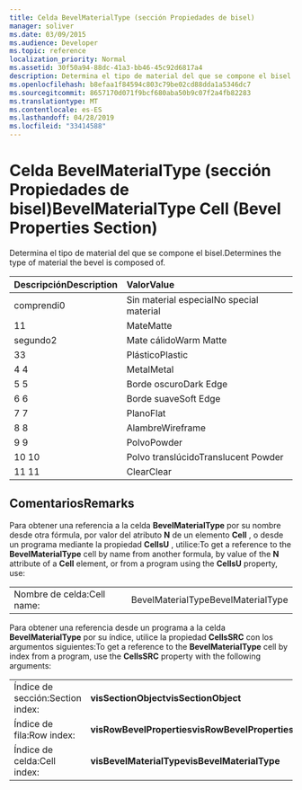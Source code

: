 ```yaml
---
title: Celda BevelMaterialType (sección Propiedades de bisel)
manager: soliver
ms.date: 03/09/2015
ms.audience: Developer
ms.topic: reference
localization_priority: Normal
ms.assetid: 30f50a94-88dc-41a3-bb46-45c92d6817a4
description: Determina el tipo de material del que se compone el bisel.
ms.openlocfilehash: b8efaa1f84594c803c79be02cd88dda1a5346dc7
ms.sourcegitcommit: 8657170d071f9bcf680aba50b9c07f2a4fb82283
ms.translationtype: MT
ms.contentlocale: es-ES
ms.lasthandoff: 04/28/2019
ms.locfileid: "33414588"
---
```

# <a name="bevelmaterialtype-cell-bevel-properties-section"></a><span data-ttu-id="25c56-103">Celda BevelMaterialType (sección Propiedades de bisel)</span><span class="sxs-lookup"><span data-stu-id="25c56-103">BevelMaterialType Cell (Bevel Properties Section)</span></span>

<span data-ttu-id="25c56-104">Determina el tipo de material del que se compone el bisel.</span><span class="sxs-lookup"><span data-stu-id="25c56-104">Determines the type of material the bevel is composed of.</span></span> 
  
|<span data-ttu-id="25c56-105">**Descripción**</span><span class="sxs-lookup"><span data-stu-id="25c56-105">**Description**</span></span>|<span data-ttu-id="25c56-106">**Valor**</span><span class="sxs-lookup"><span data-stu-id="25c56-106">**Value**</span></span>|
|:-----|:-----|
|<span data-ttu-id="25c56-107">comprendi</span><span class="sxs-lookup"><span data-stu-id="25c56-107">0</span></span>  <br/> |<span data-ttu-id="25c56-108">Sin material especial</span><span class="sxs-lookup"><span data-stu-id="25c56-108">No special material</span></span>  <br/> |
|<span data-ttu-id="25c56-109">1</span><span class="sxs-lookup"><span data-stu-id="25c56-109">1</span></span>  <br/> |<span data-ttu-id="25c56-110">Mate</span><span class="sxs-lookup"><span data-stu-id="25c56-110">Matte</span></span>  <br/> |
|<span data-ttu-id="25c56-111">segundo</span><span class="sxs-lookup"><span data-stu-id="25c56-111">2</span></span>  <br/> |<span data-ttu-id="25c56-112">Mate cálido</span><span class="sxs-lookup"><span data-stu-id="25c56-112">Warm Matte</span></span>  <br/> |
|<span data-ttu-id="25c56-113">3</span><span class="sxs-lookup"><span data-stu-id="25c56-113">3</span></span>  <br/> |<span data-ttu-id="25c56-114">Plástico</span><span class="sxs-lookup"><span data-stu-id="25c56-114">Plastic</span></span>  <br/> |
|<span data-ttu-id="25c56-115">4 </span><span class="sxs-lookup"><span data-stu-id="25c56-115">4</span></span>  <br/> |<span data-ttu-id="25c56-116">Metal</span><span class="sxs-lookup"><span data-stu-id="25c56-116">Metal</span></span>  <br/> |
|<span data-ttu-id="25c56-117">5 </span><span class="sxs-lookup"><span data-stu-id="25c56-117">5</span></span>  <br/> |<span data-ttu-id="25c56-118">Borde oscuro</span><span class="sxs-lookup"><span data-stu-id="25c56-118">Dark Edge</span></span>  <br/> |
|<span data-ttu-id="25c56-119">6 </span><span class="sxs-lookup"><span data-stu-id="25c56-119">6</span></span>  <br/> |<span data-ttu-id="25c56-120">Borde suave</span><span class="sxs-lookup"><span data-stu-id="25c56-120">Soft Edge</span></span>  <br/> |
|<span data-ttu-id="25c56-121">7 </span><span class="sxs-lookup"><span data-stu-id="25c56-121">7</span></span>  <br/> |<span data-ttu-id="25c56-122">Plano</span><span class="sxs-lookup"><span data-stu-id="25c56-122">Flat</span></span>  <br/> |
|<span data-ttu-id="25c56-123">8 </span><span class="sxs-lookup"><span data-stu-id="25c56-123">8</span></span>  <br/> |<span data-ttu-id="25c56-124">Alambre</span><span class="sxs-lookup"><span data-stu-id="25c56-124">Wireframe</span></span>  <br/> |
|<span data-ttu-id="25c56-125">9 </span><span class="sxs-lookup"><span data-stu-id="25c56-125">9</span></span>  <br/> |<span data-ttu-id="25c56-126">Polvo</span><span class="sxs-lookup"><span data-stu-id="25c56-126">Powder</span></span>  <br/> |
|<span data-ttu-id="25c56-127">10 </span><span class="sxs-lookup"><span data-stu-id="25c56-127">10</span></span>  <br/> |<span data-ttu-id="25c56-128">Polvo translúcido</span><span class="sxs-lookup"><span data-stu-id="25c56-128">Translucent Powder</span></span>  <br/> |
|<span data-ttu-id="25c56-129">11 </span><span class="sxs-lookup"><span data-stu-id="25c56-129">11</span></span>  <br/> |<span data-ttu-id="25c56-130">Clear</span><span class="sxs-lookup"><span data-stu-id="25c56-130">Clear</span></span>  <br/> |
   
## <a name="remarks"></a><span data-ttu-id="25c56-131">Comentarios</span><span class="sxs-lookup"><span data-stu-id="25c56-131">Remarks</span></span>

<span data-ttu-id="25c56-132">Para obtener una referencia a la celda **BevelMaterialType** por su nombre desde otra fórmula, por valor del atributo **N** de un elemento **Cell** , o desde un programa mediante la propiedad **CellsU** , utilice:</span><span class="sxs-lookup"><span data-stu-id="25c56-132">To get a reference to the **BevelMaterialType** cell by name from another formula, by value of the **N** attribute of a **Cell** element, or from a program using the **CellsU** property, use:</span></span> 
  
|||
|:-----|:-----|
| <span data-ttu-id="25c56-133">Nombre de celda:</span><span class="sxs-lookup"><span data-stu-id="25c56-133">Cell name:</span></span>  <br/> | <span data-ttu-id="25c56-134">BevelMaterialType</span><span class="sxs-lookup"><span data-stu-id="25c56-134">BevelMaterialType</span></span>  <br/> |
   
<span data-ttu-id="25c56-135">Para obtener una referencia desde un programa a la celda **BevelMaterialType** por su índice, utilice la propiedad **CellsSRC** con los argumentos siguientes:</span><span class="sxs-lookup"><span data-stu-id="25c56-135">To get a reference to the **BevelMaterialType** cell by index from a program, use the **CellsSRC** property with the following arguments:</span></span> 
  
|||
|:-----|:-----|
| <span data-ttu-id="25c56-136">Índice de sección:</span><span class="sxs-lookup"><span data-stu-id="25c56-136">Section index:</span></span>  <br/> |<span data-ttu-id="25c56-137">**visSectionObject**</span><span class="sxs-lookup"><span data-stu-id="25c56-137">**visSectionObject**</span></span> <br/> |
| <span data-ttu-id="25c56-138">Índice de fila:</span><span class="sxs-lookup"><span data-stu-id="25c56-138">Row index:</span></span>  <br/> |<span data-ttu-id="25c56-139">**visRowBevelProperties**</span><span class="sxs-lookup"><span data-stu-id="25c56-139">**visRowBevelProperties**</span></span> <br/> |
| <span data-ttu-id="25c56-140">Índice de celda:</span><span class="sxs-lookup"><span data-stu-id="25c56-140">Cell index:</span></span>  <br/> |<span data-ttu-id="25c56-141">**visBevelMaterialType**</span><span class="sxs-lookup"><span data-stu-id="25c56-141">**visBevelMaterialType**</span></span> <br/> |
   

